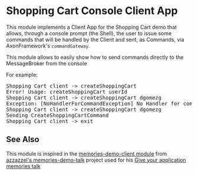 # Shopping Cart Console Client App

This module implements a Client App for the Shopping Cart demo that allows, through 
a console prompt (the Shell), the user to issue some commands that will be handled by
the Client and sent, as Commands, via AxonFramework's <code>commandGateway</code>.

This module allows to easily show how to send commands directly to the MessageBroker from the console

For example:

<pre>
Shopping Cart client -> createShoppingCart
Error! Usage: createShoppingCart userId
Shopping Cart client -> createShoppingCart dgomezg
Exception: [NoHandlerForCommandException] No Handler for command: dev.dgomezg.axoniq.samples.shoppingcart.api.CreateShoppingCartCommand
Shopping Cart client -> createShoppingCart dgomezg
Sending CreateShoppingCartCommand
Shopping Cart client -> exit
</pre>

## See Also

This module is inspired in the [memories-demo-client module](https://github.com/azzazzel/memories-talk-demo/tree/master/memories-demo-client)
from [azzazzel's memories-demo-talk](https://github.com/azzazzel/memories-talk-demo/) project used for his [Give your application memories talk](https://www.youtube.com/watch?v=pKIHqhHga1s) 